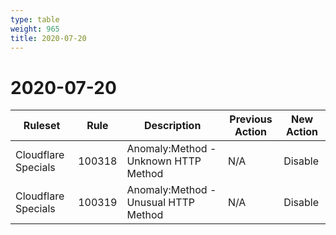 ```yaml
---
type: table
weight: 965
title: 2020-07-20
---
```


# 2020-07-20

<TableWrap><table style="width: 100%">

<thead>
  <tr>
    <th>Ruleset</th>
    <th>Rule</th>
    <th>Description</th>
    <th>Previous Action</th>
    <th>New Action</th>
  </tr>
</thead>
<tbody>
  <tr>
    <td>Cloudflare Specials</td>
    <td>100318</td>
    <td>Anomaly:Method - Unknown HTTP Method</td>
    <td>N/A</td>
    <td>Disable</td>
  </tr>
  <tr>
    <td>Cloudflare Specials</td>
    <td>100319</td>
    <td>Anomaly:Method - Unusual HTTP Method</td>
    <td>N/A</td>
    <td>Disable</td>
  </tr>
</tbody>

</table></TableWrap>